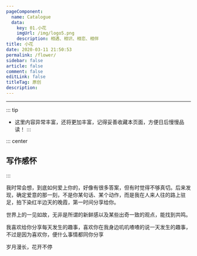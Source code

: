 ```yaml
---
pageComponent: 
  name: Catalogue
  data: 
    key: 01.小花
    imgUrl: /img/logo5.png
    description: 相遇、相识、相恋、相伴
title: 小花
date: 2020-03-11 21:50:53
permalink: /flower/
sidebar: false
article: false
comment: false
editLink: false
titleTag: 原创
description: 
---
```


---

::: tip
- 这里内容异常丰富，还将更加丰富，记得妥善收藏本页面，方便日后慢慢品读！
:::

::: center
## 写作感怀
:::

我时常会想，到底如何爱上你的，好像有很多答案，但有时觉得不够真切。后来发现，确定爱意的那一刻，不是你某句话、某个动作，而是我在人来人往的路上驻足，拍下染红半边天的晚霞，第一时间分享给你。

世界上的一见如故，无非是所谓的新鲜感以及某些出奇一致的观点，能找到共鸣。

我喜欢给你分享每天发生的趣事，喜欢你在我身边叽叽喳喳的说一天发生的趣事，不过是因为喜欢你，便什么事情都同你分享

岁月漫长，花开不停